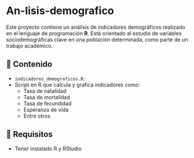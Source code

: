 # An-lisis-demografico
Este proyecto contiene un análisis de indicadores demográficos realizado en el lenguaje de programación **R**. Está orientado al estudio de variables sociodemográficas clave en una población determinada, como parte de un trabajo académico.

## 📌 Contenido

- `indicadores_demograficos.R`:
- Script en R que calcula y grafica indicadores como:
  - Tasa de natalidad
  - Tasa de mortalidad
  - Tasa de fecundidad
  - Esperanza de vida
  - Entre otros

## 🧮 Requisitos

- Tener instalado R y RStudio
